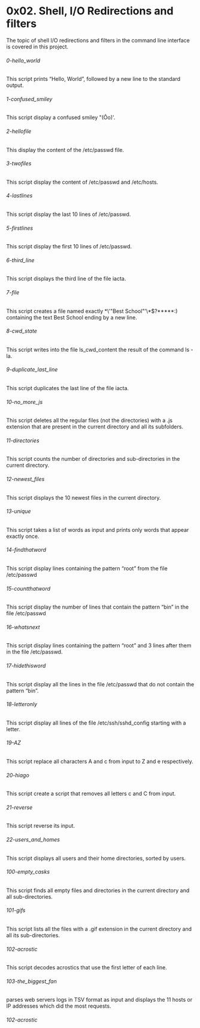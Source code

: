 # 0x02. Shell, I/O Redirections and filters
The topic of shell I/O redirections and filters in the command line interface is covered in this project.
###### 0-hello_world
This script prints “Hello, World”, followed by a new line to the standard output.
###### 1-confused_smiley
This script display a confused smiley "(Ôo)'.
###### 2-hellofile
This display the content of the /etc/passwd file.
###### 3-twofiles
This script display the content of /etc/passwd and /etc/hosts.
###### 4-lastlines
This script display the last 10 lines of /etc/passwd.
###### 5-firstlines
This script display the first 10 lines of /etc/passwd.
###### 6-third_line
This script displays the third line of the file iacta.
###### 7-file 
This script creates a file named exactly \*\\'"Best School"\'\\*$\?\*\*\*\*\*:) containing the text Best School ending by a new line.
###### 8-cwd_state
This script writes into the file ls_cwd_content the result of the command ls -la.
###### 9-duplicate_last_line
This script duplicates the last line of the file iacta.
###### 10-no_more_js
This script deletes all the regular files (not the directories) with a .js extension that are present in the current directory and all its subfolders.
###### 11-directories
This script counts the number of directories and sub-directories in the current directory.
###### 12-newest_files
This script displays the 10 newest files in the current directory.
###### 13-unique
This script takes a list of words as input and prints only words that appear exactly once.
###### 14-findthatword
This script display lines containing the pattern “root” from the file /etc/passwd
###### 15-countthatword
This script display the number of lines that contain the pattern “bin” in the file /etc/passwd
###### 16-whatsnext
This script display lines containing the pattern “root” and 3 lines after them in the file /etc/passwd.
###### 17-hidethisword
This script display all the lines in the file /etc/passwd that do not contain the pattern “bin”.
###### 18-letteronly
This script display all lines of the file /etc/ssh/sshd_config starting with a letter.
###### 19-AZ
This script replace all characters A and c from input to Z and e respectively.
###### 20-hiago
This script create a script that removes all letters c and C from input.
###### 21-reverse
This script reverse its input.
###### 22-users_and_homes
This script displays all users and their home directories, sorted by users.
###### 100-empty_casks
This script finds all empty files and directories in the current directory and all sub-directories.
###### 101-gifs
This script lists all the files with a .gif extension in the current directory and all its sub-directories.
###### 102-acrostic
This script decodes acrostics that use the first letter of each line.
###### 103-the_biggest_fan
parses web servers logs in TSV format as input and displays the 11 hosts or IP addresses which did the most requests.
###### 102-acrostic
